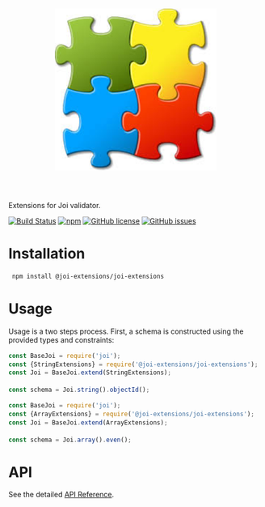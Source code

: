 <h1 align="center">
	<img width="320" src="media/logo.jpeg" alt="Joi extensions">
	<br>
	<br>
</h1>

Extensions for Joi validator.

[![Build Status](https://travis-ci.org/joi-extensions/joi-extensions.svg?branch=master)](https://travis-ci.org/joi-extensions/joi-extensions.svg?branch=master)
[![npm](https://img.shields.io/npm/v/@joi-extensions/joi-extensions.svg)](https://www.npmjs.com/package/@joi-extensions/joi-extensions) 
[![GitHub license](https://img.shields.io/badge/license-MIT-blue.svg)](https://raw.githubusercontent.com/AlbertHambardzumyan/fraction-js/master/LICENSE)
[![GitHub issues](https://img.shields.io/github/issues/joi-extensions/joi-extensions.svg)](https://github.com/joi-extensions/joi-extensions/issues)

# Installation 
```bash
 npm install @joi-extensions/joi-extensions
```

# Usage

Usage is a two steps process. First, a schema is constructed using the provided types and constraints:

```js
const BaseJoi = require('joi');
const {StringExtensions} = require('@joi-extensions/joi-extensions');
const Joi = BaseJoi.extend(StringExtensions);

const schema = Joi.string().objectId();
````

```js
const BaseJoi = require('joi');
const {ArrayExtensions} = require('@joi-extensions/joi-extensions');
const Joi = BaseJoi.extend(ArrayExtensions);

const schema = Joi.array().even();
````

# API
See the detailed [API Reference](API.md).
